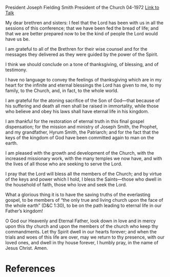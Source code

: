 President Joseph Fielding Smith
President of the Church
04-1972
[Link to Talk](https://www.churchofjesuschrist.org/study/general-conference/1972/04/a-prophets-blessing?lang=eng)

My dear brethren and sisters: I feel that the Lord has been with us in all the sessions of this conference; that we have been fed the bread of life; and that we are better prepared now to be the kind of people the Lord would have us be.

I am grateful to all of the Brethren for their wise counsel and for the messages they delivered as they were guided by the power of the Spirit.

I think we should conclude on a tone of thanksgiving, of blessing, and of testimony.

I have no language to convey the feelings of thanksgiving which are in my heart for the infinite and eternal blessings the Lord has given to me, to my family, to the Church, and, in fact, to the whole world.

I am grateful for the atoning sacrifice of the Son of God—that because of his suffering and death all men shall be raised in immortality, while those who believe and obey his laws shall have eternal life in his kingdom.

I am thankful for the restoration of eternal truth in this final gospel dispensation; for the mission and ministry of Joseph Smith, the Prophet, and my grandfather, Hyrum Smith, the Patriarch; and for the fact that the keys of the kingdom of God have been committed again to man on the earth.

I am pleased with the growth and development of the Church, with the increased missionary work, with the many temples we now have, and with the lives of all those who are seeking to serve the Lord.

I pray that the Lord will bless all the members of the Church; and by virtue of the keys and power which I hold, I bless the Saints—those who dwell in the household of faith, those who love and seek the Lord.

What a glorious thing it is to have the saving truths of the everlasting gospel, to be members of “the only true and living church upon the face of the whole earth” (D&C 1:30), to be on the path leading to eternal life in our Father’s kingdom!

O God our Heavenly and Eternal Father, look down in love and in mercy upon this thy church and upon the members of the church who keep thy commandments. Let thy Spirit dwell in our hearts forever; and when the trials and woes of this life are over, may we return to thy presence, with our loved ones, and dwell in thy house forever, I humbly pray, in the name of Jesus Christ. Amen.

# References
